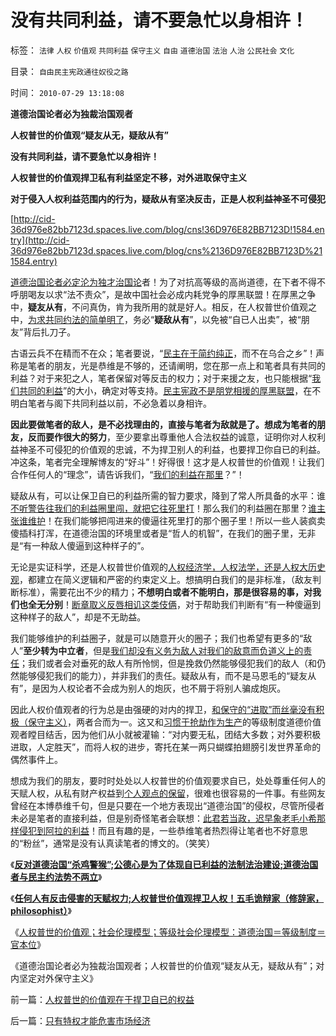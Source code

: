 # 没有共同利益，请不要急忙以身相许！

标签： `法律` `人权` `价值观` `共同利益` `保守主义` `自由` `道德治国` `法治` `人治` `公民社会` `文化` 

目录： `自由民主宪政通往奴役之路`

时间： `2010-07-29 13:18:08`

**道德治国论者必为独裁治国观者**

**人权普世的价值观“疑友从无，疑敌从有”**

**没有共同利益，请不要急忙以身相许！**

**人权普世的价值观捍卫私有利益坚定不移，对外进取保守主义**

**对于侵入人权利益范围内的行为，疑敌从有坚决反击，正是人权利益神圣不可侵犯**

[http://cid-36d976e82bb7123d.spaces.live.com/blog/cns!36D976E82BB7123D!1584.entry](http://cid-36d976e82bb7123d.spaces.live.com/blog/cns%2136D976E82BB7123D%211584.entry)

[道德治国论者必定沦为独才治国论](../../../2010/5/12/传统文化美德服务于等级社会.md)者！为了对抗高等级的高尚道德，在下者不得不呼朋喝友以求“法不责众”，是故中国社会必成内耗党争的厚黑联盟！在厚黑之争中，**疑友从有**，不问真伪，肯为我所用的就是好人。相反，在人权普世价值观之中，[为求共同约法的简单明了](../../../2009/8/24/法制法治须“简约严明”.md)，务必“**疑敌从有**”，以免被“自已人出卖”，被“朋友”背后扎刀子。

古语云兵不在精而不在众；笔者要说，“[民主在于简约纯正](../../../2009/8/24/法制法治须“简约严明”.md)，而不在乌合之乡”！声称是笔者的朋友，光是恭维是不够的，还请阐明，您在那一点上和笔者具有共同的利益？对于来犯之人，笔者保留对等反击的权力；对于来援之友，也只能根据“[我们共同的利益](../../../2010/4/19/《五月花号公约》有什么先决条件.md)”的大小，确定对等支持。[民主宪政不是朋党相援的厚黑联盟](http://darthvad.blog.sohu.com/132380956.html)，在不明白笔者与阁下共同利益以前，不必急着以身相许。

**因此要做笔者的敌人，是不必找理由的，直接与笔者为敌就是了。想成为笔者的朋友，反而要作很大的努力**，至少要拿出尊重他人合法权益的诚意，证明你对人权利益神圣不可侵犯的价值观的忠诚，不为捍卫别人的利益，也要捍卫你自已的利益。冲这条，笔者完全理解博友的“好斗”！好得很！这才是人权普世的价值观！让我们合作任何人的“理念”，请告诉我们，“[我们的利益在那里](../../../2009/11/3/我们的身体和生命的权力属于自已.md)？”！

疑敌从有，可以让保卫自已的利益所需的智力要求，降到了常人所具备的水平：谁[不听警告往我们的利益圈里闯，就把它往死里打](../../../2010/1/30/邪恶的三个层次.md)！那么我们的利益圈在那里？[谁主张谁维护](../../../2009/9/3/谁主张谁维护，妥协是实力平衡的结果.md)！在我们能够把闯进来的傻逼往死里打的那个圈子里！所以一些人装疯卖傻插科打浑，在道德治国的环境里或者是“哲人的机智”，在我们的圈子里，无非是“有一种敌人傻逼到这种样子的”。

无论是实证科学，还是人权普世价值观的[人权经济学，人权法学，还是人权大历史观](../../../2010/5/27/社会趋势，存在即合理.md)，都建立在简义逻辑和严密的约束定义上。想搞明白我们的是非标准，（敌友判断标准），需要花出不少的精力；**不想明白或者不能明白，那是很容易的事，对我们也全无分别**！[断章取义反唇相讥这类伎俩](../../../2010/1/6/读而不知书不如改读佛经.md)，对于帮助我们判断有“有一种傻逼到这种样子的敌人”，却是不无助益。

我们能够维护的利益圈子，就是可以随意开火的圈子；我们也希望有更多的“敌人”**至少转为中立者**，但是[我们却没有义务为敌人对我们的敌意而负道义上的责任](../../../2010/7/22/每个人要对自已负责，就要对自已的愚蠢轻信负责；.md)；我们或者会对垂死的敌人有所怜悯，但是挽救仍然能够侵犯我们的敌人（和仍然能够侵犯我们的能力），并非我们的责任。疑敌从有，而不是马恩毛的“疑友从有”，是因为人权论者不会成为别人的炮灰，也不屑于将别人骗成炮灰。

因此人权价值观者的行为总是由强硬的对内的捍卫，[和保守的“进取”而丝毫没有积极（保守主义）](../../../2009/11/30/保守主义和激进政策在不确定性定律中的现实含义.md)，两者合而为一。这又和[习惯于抢劫作为生产](../../../2010/5/11/抢劫的经济含义是生产，物质生产都是“抢劫”.md)的等级制度道德价值观者瞠目结舌，因为他们从小就被灌输：“对内要无私，团结大多数；对外要积极进取，人定胜天”，而将人权的进步，寄托在某一两只蝴蝶拍翅膀引发世界革命的偶然事件上。

想成为我们的朋友，要时时处处以人权普世的价值观要求自已，处处尊重任何人的天赋人权，从私有财产权益到[个人观点的保留](http://blog.sina.com.cn/s/blog_5563a64d0100ii11.html)，很难也很容易的一件事。有些网友曾经在本博恭维千句，但是只要在一个地方表现出“道德治国”的侵权，尽管所侵者未必是笔者的直接利益，但是别奇怪笔者会联想：[此君若当政，迟早象老毛小希那样侵犯到阿拉的利益](../../../2010/3/20/马丁神父定律：“合法侵犯人权”无赢家.md)！而且有趣的是，一些恭维笔者热烈得让笔者也不好意思的“粉丝”，通常是没有认真读笔者的博文的。（笑笑）

《[**反对道德治国“杀鸡警猴”;公德心是为了体现自已利益的法制法治建设;道德治国者与民主约法势不两立**](../../../2010/7/28/为什么要反对“杀鸡警猴”“借汝之头安众之心”？.md)》

《[**任何人有反击侵害的天赋权力;人权普世价值观捍卫人权！五毛诡辩家（修辞家，philosophist）**](../../../2010/7/29/任何人有反击侵害的天赋权力.md)》

《[人权普世的价值观；社会伦理模型；等级社会伦理模型：道德治国＝等级制度＝官本位](../../../2010/7/29/人权普世的价值观在于捍卫自已的权益.md)》

《道德治国论者必为独裁治国观者；人权普世的价值观“疑友从无，疑敌从有”；对内坚定对外保守主义》



前一篇：[人权普世的价值观在于捍卫自已的权益](../../../2010/7/29/人权普世的价值观在于捍卫自已的权益.md)

后一篇：[只有特权才能危害市场经济](../../../2010/7/29/只有特权才能危害市场经济.md)